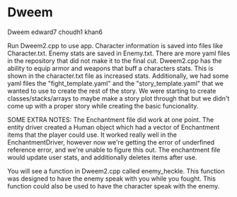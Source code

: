 # Dweem

Dweem  edward7 choudh1 khan6

Run Dweem2.cpp to use app.  Character information is saved into files like Character.txt.  Enemy stats are saved in Enemy.txt.
There are more yaml files in the repository that did not make it to the final cut.
Dweem2.cpp has the ability to equip armor and weapons that buff a characters stats.  This is shown in the character.txt file as increased stats.
Additionally, we had some yaml files the "fight_template.yaml" and the "story_template.yaml" that we wanted to use 
to create the rest of the story. We were starting to create classes/stacks/arrays to maybe make a story plot through that
but we didn't come up with a proper story while creating the basic funcionality.


SOME EXTRA NOTES: 
The Enchantment file did work at one point. The entity driver created a Human object which had a vector of Enchantment 
items that the player could use. It worked really well in the EnchantmentDriver, however now we're getting the error of 
underfined reference error, and we're unable to figure this out. The enchantment file would update user stats,
and additionally deletes items after use.

You will see a function in Dweem2.cpp called enemy_heckle.
This function was designed to have the enemy speak with you while you fought.  This function could also be used to have the character speak
with the enemy.